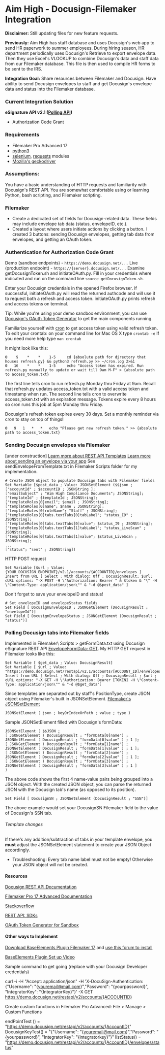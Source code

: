 # Aim High - Docusign-Filemaker Integration

**Disclaimer:** Still updating files for new feature requests.

**Previously:** Aim High has staff database and uses Docusign's web app to send HR paperwork to summer employees. During hiring season, HR department periodically uses Docusign's Retrieve to export envelope data. Then they use Excel's VLOOKUP to combine Docusign's data and staff data from our Filemaker database. This file is then used to compile HR forms to be sent to the IRS.

**Integration Goal:** Share resources between Filemaker and Docusign. Have ability to send Docusign envelopes to staff and get Docusign's envelope data and status into the Filemaker database. 

### Current Integration Solution
**eSignature API v2.1 ([Polling API](https://developers.docusign.com/esign-rest-api/code-examples/polling-for-envelope-status))**
* Authorization Code Grant

### Requirements
* Filemaker Pro Advanced 17
* [python3](https://www.python.org/downloads/)
* [selenium](https://pypi.org/project/selenium/), [requests](https://pypi.org/project/requests/) modules
* [Mozilla's geckodriver](https://github.com/mozilla/geckodriver)

### Assumptions:
You have a basic understanding of HTTP requests and familiarity with Docusign's REST API. You are somewhat comfortable using or learning Python, bash scripting, and Filemaker scripting. 
	
### Filemaker
* Create a dedicated set of fields for Docusign-related data. These fields may include envelope tab data (status, envelopeID, etc.).
* Created a layout where users initiate actions by clicking a button. I created 3 buttons: sending Docusign envelopes, getting tab data from envelopes, and getting an OAuth token.

### Authentication for Authorization Code Grant
Demo (sandbox endpoints) - ```https://demo.docusign.net/...```
Live (production endpoint) - ```https://{server}.docusign.net/...```
Examine getDocusignToken.sh and initiateOAuth.py. Fill in your credentials where indicated and run on the command line ```source getDocusignToken.sh```.

Enter your Docusign credentials in the opened Firefox browser. If successful, initiateOAuth.py will read the returned authcode and will use it to request both a refresh and access token.
initiateOAuth.py prints refresh and access tokens on terminal.

Tip: While you're using your demo sandbox environment, you can use [Docusign's OAuth Token Generator](https://developers.docusign.com/oauth-token-generator) to get the main components running.


Familiarize yourself with [cron](https://crontab.guru/) to get access token using valid refresh token.
To edit your crontab: on your command line for Mac OS X type 
```crontab -e```
If you need more help type ```man crontab```

It might look like this:
```
0    9    *    *    1-5     cd {absolute path for directory that houses refresh.py} && python3 refresh.py >> ~/cron.log 2>&1
0   16    *    *    1-5     echo "Access token has expired. Run refresh.py manually to update or wait till 9am M-F" > {absolute path to access_token.txt}
```
The first line tells cron to run refresh.py Monday thru Friday at 9am. Recall that refresh.py updates access_token.txt with a valid access token and timestamp when run.
The second line tells cron to overwrite access_token.txt with an expiration message. Tokens expire every 8 hours so cron runs this job at 5pm Monday thru Friday.

Docusign's refresh token expires every 30 days. Set a monthly reminder via cron to stay on top of things!
```
0	9	1	*	*	echo "Please get new refresh token." >> {absolute path to access_token.txt}
```

### Sending Docusign envelopes via Filemaker
[under construction]
[Learn more about REST API Templates](https://developers.docusign.com/esign-rest-api/guides/features/templates)
[Learn more about sending an envelope via your app](https://developers.docusign.com/esign-rest-api/code-examples/code-example-embedded-sending)
See sendEnvelopeFromTemplate.txt in Filemaker Scripts folder for my implementation.
```
# Create JSON object to populate Docusign tabs with Filemaker fields
Set Variable [$post_data ; Value: JSONSetElement ($$json ; 
["accountId" ; $accountID ; JSONString ];
["emailSubject" ; "Aim High Compliance Documents"; JSONString]; 
["templateId" ; $templateId ; JSONString];
["templateRoles[0]email"; $email ; JSONString];
["templateRoles[0]name"; $name ; JSONString];
["templateRoles[0]roleName"; "Staff" ; JSONString];
["templateRoles[0]tabs.textTabs[0]tabLabel"; "status_I9" ; JSONString];
["templateRoles[0]tabs.textTabs[0]value"; $status_I9 ; JSONString];
["templateRoles[0]tabs.textTabs[1]tabLabel"; "status_LiveScan" ; JSONString];
["templateRoles[0]tabs.textTabs[1]value"; $status_LiveScan ; JSONString];
...
["status"; "sent" ; JSONString])
```
HTTP POST request
```
Set Variable [$url ; Value: {YOUR_DOCUSIGN_ENDPOINT}/v2.1/accounts/{ACCOUNTID}/envelopes ]
Insert from URL [ Select ; With dialog: Off ; DocusignResult; $url; cURL options: "-X POST -H \"Authorization: Bearer " & $token & "\" -H \"Content-Type: application/json\"" & "-d @$post_data" ]
```

Don't forget to save your envelopeID and status!
```
# Set envelopeID and envelopeStatus fields
Set Field [ DocusignEnvelopeID ; JSONGetElement (DocusignResult ; "envelopeId")]
Set Field [ DocusignEnvelopeStatus ; JSONGetElement (DocusignResult ; "status")]
```

### Polling Docusign tabs into Filemaker fields
Implemented in Filemaker\ Scripts > getFormData.txt using Docusign eSignature REST API [EnvelopeFormData: GET](https://developers.docusign.com/esign-rest-api/reference/Envelopes/EnvelopeFormData/get).
My HTTP GET request in Filemaker looks like this:
```
Set Variable [ $get_data ; Value: DocusignResult]
Set Variable [ $url ; Value: "https://demo.docusign.net/restapi/v2.1/accounts/[ACCOUNT_ID]/envelopes/[ENVELOPE_ID]/form_data"]
Insert from URL [ Select ; With dialog: Off ; DocusignResult ; $url ; cURL options: "-X GET -H \"Authorization: Bearer [TOKEN] -H \"Content-Type: application/json\"" & "-d @$get_data"]
```

Since templates are separated out by staff's PositionType, create JSON object using Filemaker's built in JSONSetElement.
[Filemaker's JSONSetElement](https://fmhelp.filemaker.com/help/17/fmp/en/index.html#page/FMP_Help%2Fjsonsetelement.html%23)
```
JSONSetElement ( json ; keyOrIndexOrPath ; value ; type )
```
Sample JSONSetElement filled with Docusign's formData:
```
JSONSetElement ( $$JSON ; 
[ JSONGetElement ( DocusignResult ; "formData[0]name") ; JSONGetElement ( DocusignResult ; "formData[0]value" ) ; 1 ];
[ JSONGetElement ( DocusignResult ; "formData[1]name") ; JSONGetElement ( DocusignResult ; "formData[1]value" ) ; 1 ];
[ JSONGetElement ( DocusignResult ; "formData[2]name") ; JSONGetElement ( DocusignResult ; "formData[2]value" ) ; 1 ];
[ JSONGetElement ( DocusignResult ; "formData[3]name") ; JSONGetElement ( DocusignResult ; "formData[3]value" ) ; 1 ]
)
```
The above code shows the first 4 name-value pairs being grouped into a JSON object.
With the created JSON object, you can parse the returned JSON with the Docusign tab's name (as opposed to its position).
```
Set Field [ DocusignSN ; JSONGetElement (DocusignResult ; "SSN")]
```
The above example would set your DocusignSN Filemaker field to the value of Docusign's SSN tab.

###### Template changes
If there's any addition/subtraction of tabs in your template envelope, you **must** adjust the JSONSetElement statement to create your JSON Object accordingly.
* Troubleshooting: Every tab name label must not be empty! Otherwise your JSON object will not be created.


#### Resources
[Docusign REST API Documentation](https://developers.docusign.com/esign-rest-api)

[Filemaker Pro 17 Advanced Documentation](https://fmhelp.filemaker.com/help/17/fmp/en/#page/FMP_Help%2Findex.html)

[Stackoverflow](https://stackoverflow.com/questions/tagged/docusignapi)

[REST API: SDKs](https://developers.docusign.com/esign-rest-api/sdk-tools)

[OAuth Token Generator for Sandbox](https://developers.docusign.com/oauth-token-generator)

#### Other ways to Implement 
[Download BaseElements Plugin Filemaker 17](https://baseelementsplugin.zendesk.com/hc/en-us/articles/115002990887-BaseElements-Plugin) and [use this forum to install](https://community.filemaker.com/thread/186607)

[BaseElements Plugin Set up Video](https://community.filemaker.com/external-link.jspa?url=https%3A%2F%2Fwww.filemakermagazine.com%2Fvideos%2Ffilemaker-rest-using-baseelements-plugin)

Sample command to get going (replace with your Docusign Developer credentials)

curl -i -H "Accept: application/json" -H 'X-DocuSign-Authentication:{"Username": "{youremail@mail.com}","Password": "{yourpassword}", "IntegratorKey": "{IntegratorKey}"}' -X GET https://demo.docusign.net/restapi/v2/accounts/{ACCOUNTID}

Create custom functions in Filemaker Pro Advanced:
File > Manage > Custom Functions

endPointTest () = "https://demo.docusign.net/restapi/v2/accounts/{AccountID}"
DocusignKeyTest() = "{\"Username\": \"{youremail@mail.com}\",\"Password\": \"{yourpassword}\", \"IntegratorKey\": \"{integratorkey}\"}"
listStatus() = "https://demo.docusign.net/restapi/v2/accounts/{AccountID}/envelopes/status"
